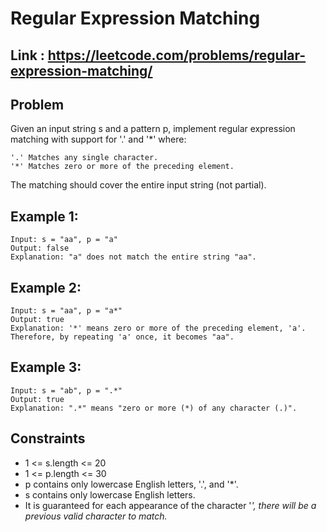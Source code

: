 # Regular Expression Matching

## Link : https://leetcode.com/problems/regular-expression-matching/

## Problem
Given an input string s and a pattern p, implement regular expression matching with support for '.' and '*' where:

    '.' Matches any single character.​​​​
    '*' Matches zero or more of the preceding element.

The matching should cover the entire input string (not partial).

## Example 1:
```
Input: s = "aa", p = "a"
Output: false
Explanation: "a" does not match the entire string "aa".
```
## Example 2:
```
Input: s = "aa", p = "a*"
Output: true
Explanation: '*' means zero or more of the preceding element, 'a'. Therefore, by repeating 'a' once, it becomes "aa".
```
## Example 3:
```
Input: s = "ab", p = ".*"
Output: true
Explanation: ".*" means "zero or more (*) of any character (.)".
```
## Constraints

*    1 <= s.length <= 20
*    1 <= p.length <= 30
*   p contains only lowercase English letters, '.', and '*'.
*   s contains only lowercase English letters.
*   It is guaranteed for each appearance of the character '*', there will be a previous valid character to match.*